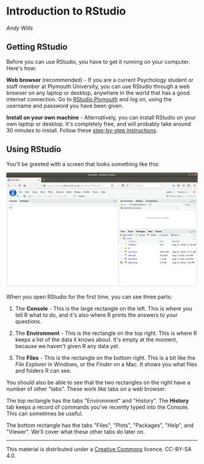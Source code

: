 # Introduction to RStudio
_Andy Wills_

## Getting RStudio
Before you can use RStudio, you have to get it running on your computer. Here's how:

**Web browser** (recommended) - If you are a current Psychology student or staff member at Plymouth University, you can use RStudio through a web browser on any laptop or desktop, anywhere in the world that has a good internet connection. Go to [RStudio Plymouth](https://rstudio.plymouth.ac.uk) and log on, using the username and password you have been given. 

**Install on your own machine** - Alternatively, you can install RStudio on your own laptop or desktop. It's completely free, and will probably take around 30 minutes to install. Follow these [step-by-step instructions](install-rstudio.md).

## Using RStudio
You'll be greeted with a screen that looks something like this:

![RStudio on first opening](pics/rstudio-new.png)

When you open RStudio for the first time, you can see three parts: 

1. The **Console** - This is the large rectangle on the left. This is where you tell R what to do, and it's also where R prints the answers to your questions. 

2. The **Environment** - This is the rectangle on the top right. This is where R keeps a list of the data it knows about. It's empty at the moment, because we haven't given R any data yet.

3. The **Files** - This is the rectangle on the bottom right. This is a bit like the _File Explorer_ in Windows, or the _Finder_ on a Mac. It shows you what files and folders R can see.

You should also be able to see that the two rectangles on the right have a number of other "tabs". These work like tabs on a web browser.  

The top rectangle has the tabs "Environment" and "History". The **History** tab keeps a record of commands you've recently typed into the Console. This can sometimes be useful.

The bottom rectangle has the tabs "Files", "Plots", "Packages", "Help", and "Viewer". We'll cover what these other tabs do later on. 

___

This material is distributed under a [Creative Commons](https://creativecommons.org/) licence. CC-BY-SA 4.0. 


